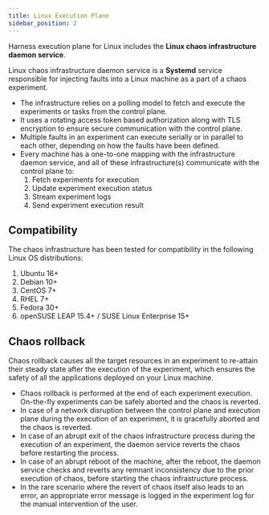 ```yaml
---
title: Linux Execution Plane
sidebar_position: 2
---
```

Harness execution plane for Linux includes the **Linux chaos infrastructure daemon service**.

Linux chaos infrastructure daemon service is a **Systemd** service responsible for injecting faults into a Linux machine as a part of a chaos experiment.
- The infrastructure relies on a polling model to fetch and execute the experiments or tasks from the control plane.
- It uses a rotating access token based authorization along with TLS encryption to ensure secure communication with the control plane.
- Multiple faults in an experiment can execute serially or in parallel to each other, depending on how the faults have been defined.
- Every machine has a one-to-one mapping with the infrastructure daemon service, and all of these infrastructure(s) communicate with the control plane to:
    1. Fetch experiments for execution
    2. Update experiment execution status
    3. Stream experiment logs
    4. Send experiment execution result

## Compatibility
The chaos infrastructure has been tested for compatibility in the following Linux OS distributions:
1. Ubuntu 16+
2. Debian 10+
3. CentOS 7+
4. RHEL 7+
5. Fedora 30+
6. openSUSE LEAP 15.4+ / SUSE Linux Enterprise 15+

## Chaos rollback
Chaos rollback causes all the target resources in an experiment to re-attain their steady state after the execution of the experiment, which ensures the safety of all the applications deployed on your Linux machine.
- Chaos rollback is performed at the end of each experiment execution. On-the-fly experiments can be safely aborted and the chaos is reverted.
- In case of a network disruption between the control plane and execution plane during the execution of an experiment, it is gracefully aborted and the chaos is reverted.
- In case of an abrupt exit of the chaos infrastructure process during the execution of an experiment, the daemon service reverts the chaos before restarting the process.
- In case of an abrupt reboot of the machine, after the reboot, the daemon service checks and reverts any remnant inconsistency due to the prior execution of chaos, before starting the chaos infrastructure process.
- In the rare scenario where the revert of chaos itself also leads to an error, an appropriate error message is logged in the experiment log for the manual intervention of the user.
